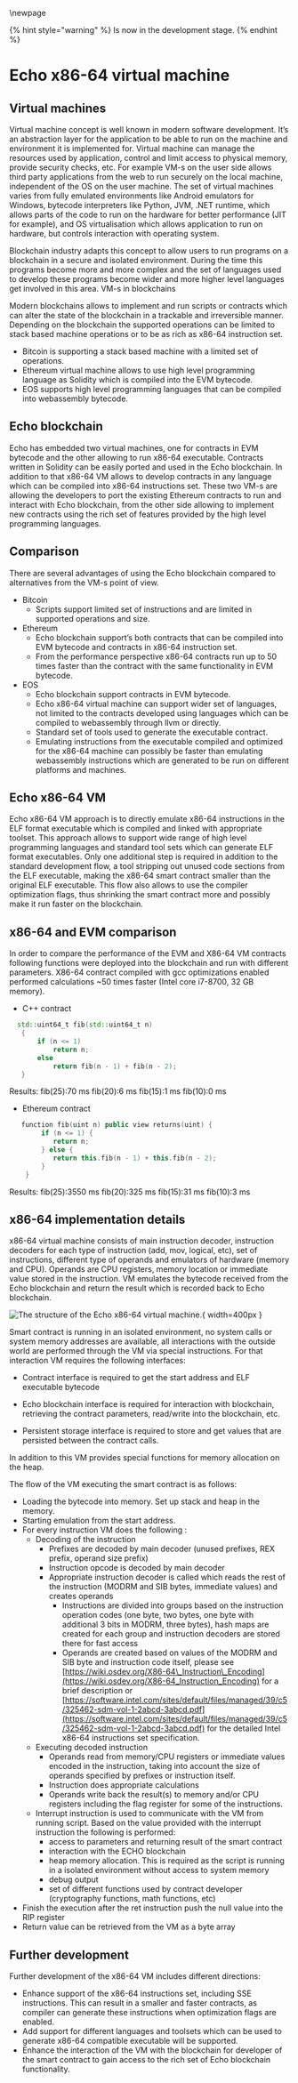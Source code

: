 \newpage

{% hint style="warning" %}
Is now in the development stage.
{% endhint %}

# Echo x86-64 virtual machine




## Virtual machines



Virtual machine concept is well known in modern software development. It’s an abstraction layer for the application to be able to run on the machine and environment it is implemented for.
Virtual machine can manage the resources used by application, control and limit access to physical memory, provide security checks, etc. For example VM-s on the user side allows third party applications from the web to run securely on the local machine, independent of the OS on the user machine. 
The set of virtual machines varies from fully emulated environments like Android emulators for Windows, bytecode interpreters like Python, JVM, .NET runtime, which allows parts of the code to run on the hardware for better performance (JIT for example), and OS virtualisation which allows application to run on hardware, but controls interaction with operating system.

Blockchain industry adapts this concept to allow users to run programs on a blockchain in a secure and isolated environment. During the time this programs become more and more complex and the set of languages used to develop these programs become wider and more higher level languages get involved in this area.
VM-s in blockchains 

Modern blockchains allows to implement and run scripts or contracts which can alter the state of the blockchain in a trackable and irreversible manner. Depending on the blockchain the supported operations can be limited to stack based machine operations or to be as rich as x86-64 instruction set.

* Bitcoin is supporting a stack based machine with a limited set of operations.
* Ethereum virtual machine allows to use high level programming language as Solidity which is compiled into the EVM bytecode.
* EOS supports high level programming languages that can be compiled into webassembly bytecode. 



## Echo blockchain



Echo has embedded two virtual machines, one for contracts in EVM bytecode and the other allowing to run x86-64 executable. Contracts written in Solidity can be easily ported and used in the Echo blockchain. In addition to that x86-64 VM allows to develop contracts in any language which can be compiled into x86-64 instructions set. These two VM-s are allowing the developers to port the existing Ethereum contracts to run and interact with Echo blockchain, from the other side allowing to implement new contracts using the rich set of features provided by the high level programming languages.



## Comparison



There are several advantages of using the Echo blockchain compared to alternatives from the VM-s point of view.

* Bitcoin
    * Scripts support limited set of instructions and are limited in supported operations and size.
* Ethereum
    * Echo blockchain support’s both contracts that can be compiled into EVM bytecode and contracts in x86-64 instruction set.
    * From the performance perspective x86-64 contracts run up to 50 times faster than the contract with the same functionality in EVM bytecode.
* EOS
    * Echo blockchain support contracts in EVM bytecode.
    * Echo x86-64 virtual machine can support wider set of languages, not limited to the contracts developed using languages which can be compiled to webassembly through llvm or directly.
    * Standard set of tools used to generate the executable contract.
    * Emulating instructions from the executable compiled and optimized for the x86-64 machine can possibly be faster than emulating webassembly instructions which are generated to be run on different platforms and machines.



## Echo x86-64 VM



Echo x86-64 VM approach is to directly emulate x86-64 instructions in the ELF format executable which is compiled and linked with appropriate toolset. This approach allows to support wide range of high level programming languages and standard tool sets which can generate ELF format executables.
Only one additional step is required in addition to the standard development flow, a tool stripping out unused code sections from the ELF executable, making the x86-64 smart contract smaller than the original ELF executable.
This flow also allows to use the compiler optimization flags, thus shrinking the smart contract more and possibly make it run faster on the blockchain.



## x86-64 and EVM comparison



In order to compare the performance of the EVM and X86-64 VM contracts following functions were deployed into the blockchain and run with different parameters. X86-64 contract compiled with gcc optimizations enabled performed calculations ~50 times faster (Intel core i7-8700, 32 GB memory). 


* C++ contract

```cpp
  std::uint64_t fib(std::uint64_t n)
   {
       if (n <= 1)
           return n;
       else
           return fib(n - 1) + fib(n - 2);
   }
```

Results:
    fib(25):70 ms
    fib(20):6 ms
    fib(15):1 ms
    fib(10):0 ms



* Ethereum contract


```cpp
   function fib(uint n) public view returns(uint) {
        if (n <= 1) {
           return n;
        } else {
           return this.fib(n - 1) + this.fib(n - 2);
        }
    }
```

Results:
    fib(25):3550 ms
    fib(20):325 ms
    fib(15):31 ms
    fib(10):3 ms



## x86-64 implementation details



x86-64 virtual machine consists of main instruction decoder, instruction decoders for each type of instruction (add, mov, logical, etc), set of instructions, different type of operands and emulators of hardware (memory and CPU). Operands are CPU registers, memory location or immediate value stored in the instruction. VM emulates the bytecode received from the Echo blockchain and return the result which is recorded back to Echo blockchain.



![The structure of the Echo x86-64 virtual machine.](../../../.gitbook/assets/x86-64-structure.png){ width=400px }



Smart contract is running in an isolated environment, no system calls or system memory addresses are available, all interactions with the outside world are performed through the VM via special instructions. For that interaction VM requires the following interfaces:

* Contract interface is required to get the start address and ELF executable bytecode

* Echo blockchain interface is required for interaction with blockchain, retrieving the contract parameters, read/write into the blockchain, etc.

* Persistent storage interface is required to store and get values that are persisted between the contract calls.

In addition to this VM provides special functions for memory allocation on the heap.

The flow of the VM executing the smart contract is as follows:

* Loading the bytecode into memory. Set up stack and heap in the memory.
* Starting emulation from the start address.
* For every instruction VM does the following :
  * Decoding of the instruction 
    * Prefixes are decoded by main decoder \(unused prefixes, REX prefix, operand size prefix\)
    * Instruction opcode is decoded by main decoder 
    * Appropriate instruction decoder is called which reads the rest of the instruction (MODRM and SIB bytes, immediate values) and creates operands 
      * Instructions are divided into groups based on the instruction operation codes (one byte, two bytes, one byte with additional 3 bits in MODRM, three bytes), hash maps are created for each group and instruction decoders are stored there for fast access
      * Operands are created based on values of the MODRM and SIB byte and instruction code itself, please see [https://wiki.osdev.org/X86-64\_Instruction\_Encoding](https://wiki.osdev.org/X86-64_Instruction_Encoding) for a brief description or [https://software.intel.com/sites/default/files/managed/39/c5/325462-sdm-vol-1-2abcd-3abcd.pdf](https://software.intel.com/sites/default/files/managed/39/c5/325462-sdm-vol-1-2abcd-3abcd.pdf) for the detailed Intel x86-64 instructions set specification.
  * Executing decoded instruction 
    * Operands read from memory/CPU registers or immediate values encoded in the instruction, taking into account the size of operands specified by prefixes or instruction itself.
    * Instruction does appropriate calculations 
    * Operands write back the result(s) to memory and/or CPU registers including the flag register for some of the instructions.
  * Interrupt instruction is used to communicate with the VM from running script. Based on the value provided with the interrupt instruction the following is performed: 
    * access to parameters and returning result of the smart contract 
    * interaction with the ECHO blockchain 
    * heap memory allocation. This is required as the script is running in a isolated environment without access to system  memory 
    * debug output 
    * set of different functions used by contract developer (cryptography functions, math functions, etc)
* Finish the execution after the ret instruction push the null value into the RIP register 
* Return value can be retrieved from the VM as a byte array




## Further development



Further development of the x86-64 VM includes different directions:

* Enhance support of the x86-64 instructions set, including SSE instructions. This can result in a smaller and faster contracts, as compiler can generate these instructions when optimization flags are enabled.
* Add support for different languages and toolsets which can be used to generate x86-64 compatible executable will be supported.
* Enhance the interaction of the VM with the blockchain for developer of the smart contract to gain access to the rich set of Echo blockchain functionality.

